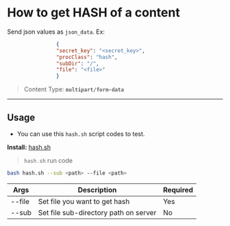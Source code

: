 # How to get HASH of a content 

Send json values as `json_data`.
Ex:
```json
                {
                "secret_key": "<secret_key>",
                "procClass": "hash",
                "subDir": "/",
                "file": "<file>"
                }
```
> Content Type: **`multipart/form-data`**

---

## Usage

- You can use this `hash.sh` script codes to test.

**Install:** [hash.sh](/docs/media/hash.sh)


> `hash.sh` run code

```bash
bash hash.sh --sub <path> --file <path>
```

| Args       | Description                                  | Required | 
|------------|----------------------------------------------|----------|
| --file     | Set file you want to get hash                | Yes      |
| --sub      | Set file sub-directory path on server        | No       |
